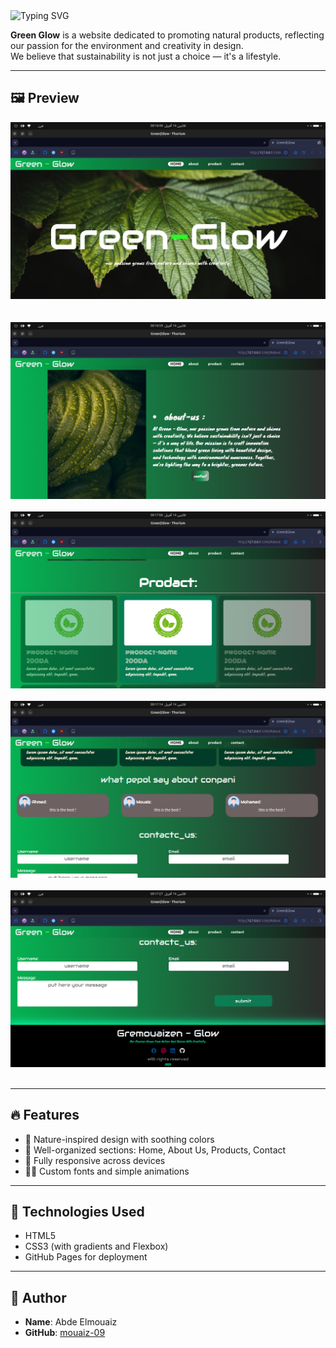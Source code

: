 <div align="start">
  <img src="https://readme-typing-svg.demolab.com?font=Fira+Code&size=40&pause=1000&color=1CCD06&width=500&height=70&lines=%F0%9F%8C%BF+Green+Glow" alt="Typing SVG" />
</div>

**Green Glow** is a website dedicated to promoting natural products, reflecting our passion for the environment and creativity in design.  
We believe that sustainability is not just a choice — it's a lifestyle.

---

## 🖼️ Preview

![screenshot1](/Screenshot%20from%202025-04-14%2000-16-42.png)  
</br></br>
![screenshot2](/Screenshot%20from%202025-04-14%2000-17-00.png)  </br></br>
![screenshot3](/Screenshot%20from%202025-04-14%2000-17-07.png)</br></br>
![screenshot3](/Screenshot%20from%202025-04-14%2000-17-16.png)</br></br>
![screenshot3](/Screenshot%20from%202025-04-14%2000-17-29.png)</br></br>

---

## 🔥 Features

- 🌱 Nature-inspired design with soothing colors  
- 🧾 Well-organized sections: Home, About Us, Products, Contact  
- 📱 Fully responsive across devices  
- 🧑‍🎨 Custom fonts and simple animations

---

## 🚧 Technologies Used

- HTML5  
- CSS3 (with gradients and Flexbox)  
- GitHub Pages for deployment

---

## 👤 Author

- **Name**: Abde Elmouaiz  
- **GitHub**: [mouaiz-09](https://github.com/mouaiz-09)





